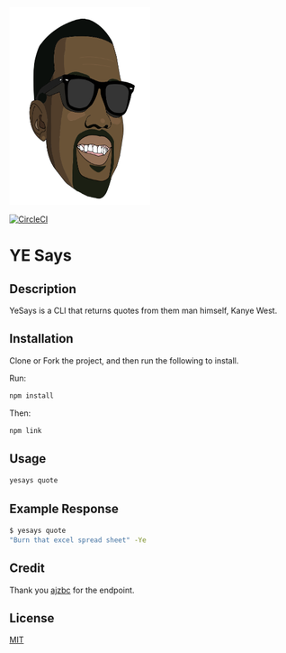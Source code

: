 <img src="images/kanye_head.png" height="350" width="250"/>

[![CircleCI](https://circleci.com/gh/asekdev/yesays-cli/tree/master.svg?style=shield)](https://circleci.com/gh/asekdev/yesays-cli/tree/master)

# YE Says

## Description

YeSays is a CLI that returns quotes from them man himself, Kanye West.

## Installation

Clone or Fork the project, and then run the following to install.

Run:

```bash
npm install
```

Then:

```bash
npm link
```

## Usage

```bash
yesays quote
```

## Example Response

```bash
$ yesays quote
"Burn that excel spread sheet" -Ye
```

## Credit

Thank you [ajzbc](https://github.com/ajzbc) for the endpoint.

## License

[MIT](https://choosealicense.com/licenses/mit/)
